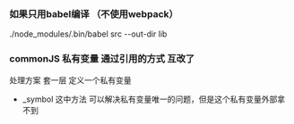 ### 如果只用babel编译 （不使用webpack）

./node_modules/.bin/babel src --out-dir lib 

### commonJS 私有变量 通过引用的方式 互改了 
处理方案 套一层 定义一个私有变量

- _symbol 
    这中方法 可以解决私有变量唯一的问题，但是这个私有变量外部拿不到
